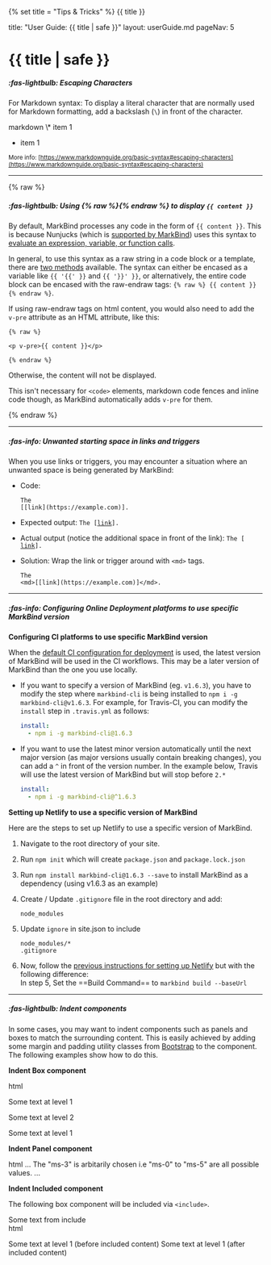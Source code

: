 {% set title = "Tips & Tricks" %}
<span id="title" class="d-none">{{ title }}</span>

<frontmatter>
  title: "User Guide: {{ title | safe }}"
  layout: userGuide.md
  pageNav: 5
</frontmatter>

# {{ title | safe }}

<div id="escapingCharacters">

##### :fas-lightbulb: Escaping Characters

For Markdown syntax: To display a literal character that are normally used for Markdown formatting, add a backslash (`\`) in front of the character.

<include src="codeAndOutput.md" boilerplate >
<variable name="highlightStyle">markdown</variable>
<variable name="code">
\* item 1

* item 1 
</variable>
</include>

<small>More info: [https://www.markdownguide.org/basic-syntax#escaping-characters](https://www.markdownguide.org/basic-syntax#escaping-characters)</small>

</div>

---

{% raw %}

##### :fas-lightbulb: Using {% raw %}{% endraw %} to display `{{ content }}`

By default, MarkBind processes any code in the form of `{{ content }}`. This is because Nunjucks (which is [supported by MarkBind](https://markbind.org/userGuide/markBindSyntaxOverview.html#support-for-nunjucks)) uses this syntax to [evaluate an expression, variable, or function calls](https://mozilla.github.io/nunjucks/templating.html#variables). 

In general, to use this syntax as a raw string in a code block or a template, there are [two methods](https://jinja.palletsprojects.com/en/3.0.x/templates/#escaping) available. The syntax can either be encased as a variable like `{{ '{{' }}` and `{{ '}}' }}`, or alternatively, the entire code block can be encased with the raw-endraw tags: `{% raw %} {{ content }} {% endraw %}`. 

<box type="info">

If using raw-endraw tags on html content, you would also need to add the `v-pre` attribute as an HTML attribute, like this:

```
{% raw %}

<p v-pre>{{ content }}</p>

{% endraw %}
```

Otherwise, the content will not be displayed. 

This isn't necessary for `<code>` elements, markdown code fences and inline code though, as MarkBind automatically adds `v-pre` for them.

</box>

{% endraw %}

---

##### :fas-info: Unwanted starting space in links and triggers

When you use links or triggers, you may encounter a situation where an unwanted space is being generated by MarkBind:


* Code:<br>
  ```
  The
  [[link](https://example.com)].
  ```

* Expected output:
  <code>The [[link](https://example.com)].</code>

* Actual output (notice the additional space in front of the link):
  <code>The [ [link](https://example.com)].</code>

* Solution:
  Wrap the link or trigger around with `<md>` tags.
  ```
  The
  <md>[[link](https://example.com)]</md>.
  ```

---

<div id="useSpecificMarkBind">

##### :fas-info: Configuring Online Deployment platforms to use specific MarkBind version

**Configuring CI platforms to use specific MarkBind version**

When the [default CI configuration for deployment](deployingTheSite.html#using-ci-platforms) is used, the latest version of MarkBind will be used in the CI workflows. This may be a later version of MarkBind than the one you use locally.

* If you want to specify a version of MarkBind (eg. `v1.6.3`), you have to modify the step where `markbind-cli` is being installed to `npm i -g markbind-cli@v1.6.3`. For example, for Travis-CI, you can modify the `install` step in `.travis.yml` as follows:

  ```yaml
  install:
    - npm i -g markbind-cli@1.6.3
  ```
* If you want to use the latest minor version automatically until the next major version (as major versions usually contain breaking changes), you can add a `^` in front of the version number. In the example below, Travis will use the latest version of MarkBind but will stop before `2.*`

  ```yaml
  install:
    - npm i -g markbind-cli@^1.6.3
  ```

**Setting up Netlify to use a specific version of MarkBind**

Here are the steps to set up Netlify to use a specific version of MarkBind.

1. Navigate to the root directory of your site.
1. Run `npm init` which will create `package.json` and `package.lock.json`
1. Run `npm install markbind-cli@1.6.3 --save` to install MarkBind as a dependency (using v1.6.3 as an example)
1. Create / Update `.gitignore` file in the root directory and add:
   ```
   node_modules
   ```
1. Update `ignore` in site.json to include
   ```
   node_modules/*
   .gitignore
   ```

1. Now, follow the [previous instructions for setting up Netlify](deployingTheSite.html#deploying-to-netlify) but with the following difference:<br>
   In step 5, Set the ==Build Command== to `markbind build --baseUrl`

</box>

</div>

---

<div id="indentComponents">

##### :fas-lightbulb: Indent components

In some cases, you may want to indent components such as panels and boxes to match the surrounding content.
This is easily achieved by adding some margin and padding utility classes from [Bootstrap](https://getbootstrap.com/docs/5.1/utilities/spacing/) 
to the component. The following examples show how to do this.

**Indent Box component**

<include src="codeAndOutput.md" boilerplate >
<variable name="highlightStyle">html</variable>
<variable name="code">

<box>Some text at level 1</box>

<box class="ms-4">Some text at level 2</box>

<box>Some text at level 1</box>

</variable>
</include>

**Indent Panel component**

<include src="codeAndOutput.md" boilerplate >
<variable name="highlightStyle">html</variable>
<variable name="code">

<panel header="This panel is at level 1">
  ...
</panel>
<panel header="This panel is at level 2" class="ms-3">
  The "ms-3" is arbitarily chosen i.e "ms-0" to "ms-5" are all possible values.
</panel>
<panel header="This panel is at level 1">
  ...
</panel>
</variable>
</include>

**Indent Included component**

The following box component will be included via `<include>`.

<div id="forIndentDemo">
<box>Some text from include</box>
</div>

<include src="codeAndOutput.md" boilerplate >
<variable name="highlightStyle">html</variable>
<variable name="code">

<box>Some text at level 1 (before included content)</box>
<include src="tipsAndTricks.md#forIndentDemo" class="ms-5"></include>
<box>Some text at level 1 (after included content)</box>

</variable>
</include>

</div>

